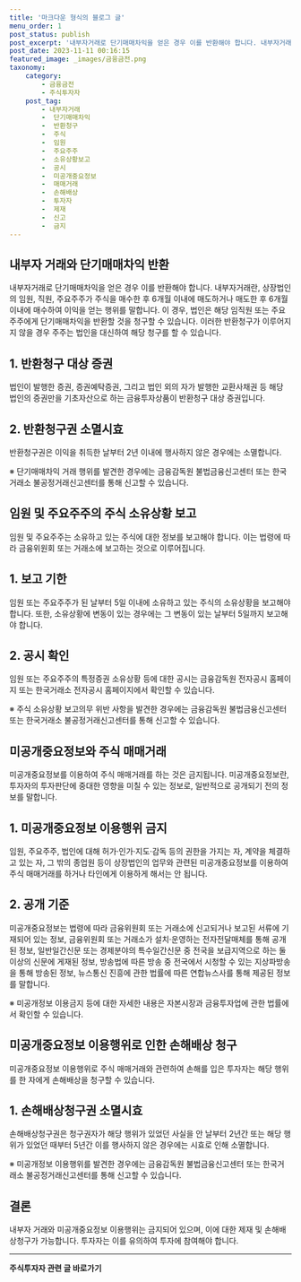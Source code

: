 ```yaml
---
title: '마크다운 형식의 블로그 글'
menu_order: 1
post_status: publish
post_excerpt: '내부자거래로 단기매매차익을 얻은 경우 이를 반환해야 합니다. 내부자거래란, 상장법인의 임원, 직원, 주요주주가 주식을 매수한 후 6개월 이내에 매도하거나 매도한 후 6개월 이내에 매수하여 이익을 얻는 행위를 말합니다. 이 경우, 법인은 해당 임직원 또는 주요주주에게 단기매매차익을 반환할 것을 청구할 수 있습니다. 이러한 반환청구가 이루어지지 않을 경우 주주는 법인을 대신하여 해당 청구를 할 수 있습니다.'
post_date: 2023-11-11 00:16:15
featured_image: _images/금융금전.png
taxonomy:
    category:
        - 금융금전
        - 주식투자자
    post_tag:
        - 내부자거래
        -  단기매매차익
        -  반환청구
        -  주식
        -  임원
        -  주요주주
        -  소유상황보고
        -  공시
        -  미공개중요정보
        -  매매거래
        -  손해배상
        -  투자자
        -  제재
        -  신고
        -  금지
---
```



## 내부자 거래와 단기매매차익 반환

내부자거래로 단기매매차익을 얻은 경우 이를 반환해야 합니다. 내부자거래란, 상장법인의 임원, 직원, 주요주주가 주식을 매수한 후 6개월 이내에 매도하거나 매도한 후 6개월 이내에 매수하여 이익을 얻는 행위를 말합니다. 이 경우, 법인은 해당 임직원 또는 주요주주에게 단기매매차익을 반환할 것을 청구할 수 있습니다. 이러한 반환청구가 이루어지지 않을 경우 주주는 법인을 대신하여 해당 청구를 할 수 있습니다.

## 1. 반환청구 대상 증권

법인이 발행한 증권, 증권예탁증권, 그리고 법인 외의 자가 발행한 교환사채권 등 해당 법인의 증권만을 기초자산으로 하는 금융투자상품이 반환청구 대상 증권입니다.

## 2. 반환청구권 소멸시효

반환청구권은 이익을 취득한 날부터 2년 이내에 행사하지 않은 경우에는 소멸합니다.

※ 단기매매차익 거래 행위를 발견한 경우에는 금융감독원 불법금융신고센터 또는 한국거래소 불공정거래신고센터를 통해 신고할 수 있습니다.

## 임원 및 주요주주의 주식 소유상황 보고

임원 및 주요주주는 소유하고 있는 주식에 대한 정보를 보고해야 합니다. 이는 법령에 따라 금융위원회 또는 거래소에 보고하는 것으로 이루어집니다.

## 1. 보고 기한

임원 또는 주요주주가 된 날부터 5일 이내에 소유하고 있는 주식의 소유상황을 보고해야 합니다. 또한, 소유상황에 변동이 있는 경우에는 그 변동이 있는 날부터 5일까지 보고해야 합니다.

## 2. 공시 확인

임원 또는 주요주주의 특정증권 소유상황 등에 대한 공시는 금융감독원 전자공시 홈페이지 또는 한국거래소 전자공시 홈페이지에서 확인할 수 있습니다.

※ 주식 소유상황 보고의무 위반 사항을 발견한 경우에는 금융감독원 불법금융신고센터 또는 한국거래소 불공정거래신고센터를 통해 신고할 수 있습니다.

## 미공개중요정보와 주식 매매거래

미공개중요정보를 이용하여 주식 매매거래를 하는 것은 금지됩니다. 미공개중요정보란, 투자자의 투자판단에 중대한 영향을 미칠 수 있는 정보로, 일반적으로 공개되기 전의 정보를 말합니다.

## 1. 미공개중요정보 이용행위 금지

임원, 주요주주, 법인에 대해 허가·인가·지도·감독 등의 권한을 가지는 자, 계약을 체결하고 있는 자, 그 밖의 종업원 등이 상장법인의 업무와 관련된 미공개중요정보를 이용하여 주식 매매거래를 하거나 타인에게 이용하게 해서는 안 됩니다.

## 2. 공개 기준

미공개중요정보는 법령에 따라 금융위원회 또는 거래소에 신고되거나 보고된 서류에 기재되어 있는 정보, 금융위원회 또는 거래소가 설치·운영하는 전자전달매체를 통해 공개된 정보, 일반일간신문 또는 경제분야의 특수일간신문 중 전국을 보급지역으로 하는 둘 이상의 신문에 게재된 정보, 방송법에 따른 방송 중 전국에서 시청할 수 있는 지상파방송을 통해 방송된 정보, 뉴스통신 진흥에 관한 법률에 따른 연합뉴스사를 통해 제공된 정보를 말합니다.

※ 미공개정보 이용금지 등에 대한 자세한 내용은 자본시장과 금융투자업에 관한 법률에서 확인할 수 있습니다.

## 미공개중요정보 이용행위로 인한 손해배상 청구

미공개중요정보 이용행위로 주식 매매거래와 관련하여 손해를 입은 투자자는 해당 행위를 한 자에게 손해배상을 청구할 수 있습니다.

## 1. 손해배상청구권 소멸시효

손해배상청구권은 청구권자가 해당 행위가 있었던 사실을 안 날부터 2년간 또는 해당 행위가 있었던 때부터 5년간 이를 행사하지 않은 경우에는 시효로 인해 소멸합니다.

※ 미공개정보 이용행위를 발견한 경우에는 금융감독원 불법금융신고센터 또는 한국거래소 불공정거래신고센터를 통해 신고할 수 있습니다.

## 결론

내부자 거래와 미공개중요정보 이용행위는 금지되어 있으며, 이에 대한 제재 및 손해배상청구가 가능합니다. 투자자는 이를 유의하여 투자에 참여해야 합니다.
<!-- wp:separator -->
<hr class="wp-block-separator has-alpha-channel-opacity"/>
<!-- /wp:separator -->

<!-- wp:group {"backgroundColor":"base","layout":{"type":"constrained"}} -->
<div class="wp-block-group has-base-background-color has-background"><!-- wp:paragraph {"align":"center","fontSize":"medium"} -->
<p class="has-text-align-center has-large-font-size"><strong>주식투자자 관련 글 바로가기</strong></p>
<!-- /wp:paragraph -->


<!-- wp:latest-posts
{"categories":[{"id":15119,"count":19,"description":"","link":"https://uknowlaw.com/category/%ec%a3%bc%ec%8b%9d%ed%88%ac%ec%9e%90%ec%9e%90/","name":"주식투자자","slug":"주식투자자","taxonomy":"category","parent":0,"meta":[],"_links":{"self":[{"href":"https://uknowlaw.com/wp-json/wp/v2/categories/15119"}],"collection":[{"href":"https://uknowlaw.com/wp-json/wp/v2/categories"}],"about":[{"href":"https://uknowlaw.com/wp-json/wp/v2/taxonomies/category"}],"wp:post_type":[{"href":"https://uknowlaw.com/wp-json/wp/v2/posts?categories=15119"}],"curies":[{"name":"wp","href":"https://api.w.org/{rel}","templated":true}]}}],"postsToShow":100,"excerptLength":28,"postLayout":"grid","columns":2,"featuredImageAlign":"left","featuredImageSizeSlug":"large","fontSize":"small"} /--></div>
<!-- /wp:group -->